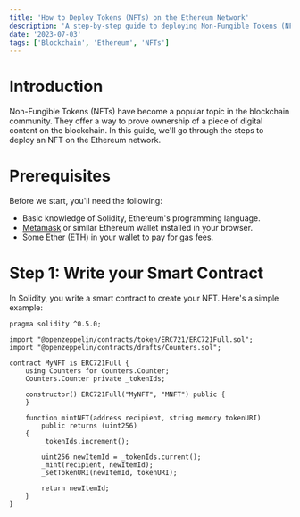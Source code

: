 ```yaml
---
title: 'How to Deploy Tokens (NFTs) on the Ethereum Network'
description: 'A step-by-step guide to deploying Non-Fungible Tokens (NFTs) on the Ethereum Network.'
date: '2023-07-03'
tags: ['Blockchain', 'Ethereum', 'NFTs']
---
```


# Introduction

Non-Fungible Tokens (NFTs) have become a popular topic in the blockchain community. They offer a way to prove ownership of a piece of digital content on the blockchain. In this guide, we'll go through the steps to deploy an NFT on the Ethereum network.

# Prerequisites

Before we start, you'll need the following:

- Basic knowledge of Solidity, Ethereum's programming language.
- [Metamask](https://metamask.io/) or similar Ethereum wallet installed in your browser.
- Some Ether (ETH) in your wallet to pay for gas fees.

# Step 1: Write your Smart Contract

In Solidity, you write a smart contract to create your NFT. Here's a simple example:

```solidity
pragma solidity ^0.5.0;

import "@openzeppelin/contracts/token/ERC721/ERC721Full.sol";
import "@openzeppelin/contracts/drafts/Counters.sol";

contract MyNFT is ERC721Full {
    using Counters for Counters.Counter;
    Counters.Counter private _tokenIds;

    constructor() ERC721Full("MyNFT", "MNFT") public {
    }

    function mintNFT(address recipient, string memory tokenURI)
        public returns (uint256)
    {
        _tokenIds.increment();

        uint256 newItemId = _tokenIds.current();
        _mint(recipient, newItemId);
        _setTokenURI(newItemId, tokenURI);

        return newItemId;
    }
}
```
